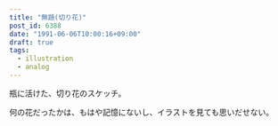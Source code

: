 ```yaml
---
title: "無題(切り花)"
post_id: 6388
date: "1991-06-06T10:00:16+09:00"
draft: true
tags:
  - illustration
  - analog
---
```



瓶に活けた、切り花のスケッチ。

何の花だったかは、もはや記憶にないし、イラストを見ても思いだせない。
